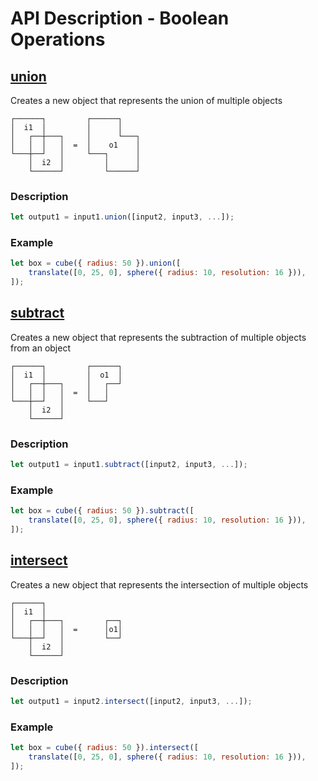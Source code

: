 # API Description - Boolean Operations

## [union](#union)

Creates a new object that represents the union of multiple objects

```text
┌──────┐         ┌──────┐
│  i1  │         │      │
│   ┌──┼───┐     │      └───┐
│   │  │   │  =  │    o1    │
└───┼──┘   │     └───┐      │
    │  i2  │         │      │
    └──────┘         └──────┘
```

### Description

```js
let output1 = input1.union([input2, input3, ...]);
```

### Example

<!-- prettier-ignore -->
```js
let box = cube({ radius: 50 }).union([
    translate([0, 25, 0], sphere({ radius: 10, resolution: 16 })),
]);
```

## [subtract](#subtract)

Creates a new object that represents the subtraction of multiple objects from an object

```text
┌──────┐         ┌──────┐
│  i1  │         │  o1  │
│   ┌──┼───┐     │   ┌──┘
│   │  │   │  =  │   │
└───┼──┘   │     └───┘
    │  i2  │
    └──────┘
```

### Description

```js
let output1 = input1.subtract([input2, input3, ...]);
```

### Example

<!-- prettier-ignore -->
```js
let box = cube({ radius: 50 }).subtract([
    translate([0, 25, 0], sphere({ radius: 10, resolution: 16 })),
]);
```

## [intersect](#intersect)

Creates a new object that represents the intersection of multiple objects

```text
┌──────┐
│  i1  │
│   ┌──┼───┐         ┌──┐
│   │  │   │  =      │o1│
└───┼──┘   │         └──┘
    │  i2  │
    └──────┘
```

### Description

```js
let output1 = input2.intersect([input2, input3, ...]);
```

### Example

<!-- prettier-ignore -->
```js
let box = cube({ radius: 50 }).intersect([
    translate([0, 25, 0], sphere({ radius: 10, resolution: 16 })),
]);
